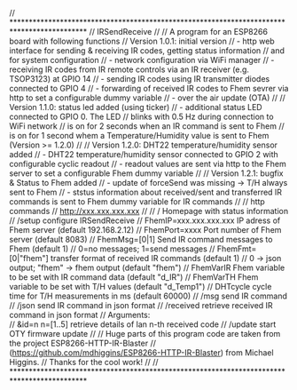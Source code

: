 // *******************************************************************************************
// IRSendReceive
//
// A program for an ESP8266 board with following functions
// Version 1.0.1: initial version
//   - http web interface for sending & receiving IR codes, getting status information
//     and for system configuration
//   - network configuration via WiFi manager
//   - receiving IR codes from IR remote controls via an IR receiver (e.g. TSOP3123) at GPIO 14
//   - sending IR codes using IR transmitter diodes connected to GPIO 4
//   - forwarding of received IR codes to Fhem sevrer via http to set a configurable dummy variable
//   - over the air update (OTA)
//
// Version 1.1.0: status led added (using ticker)
//   - additional status LED connected to GPIO 0. The LED
//        blinks with 0.5 Hz during connection to WiFi network
//        is on for 2 seconds when an IR command is sent to Fhem
//        is on for 1 second whem a Temperature/Humidity value is sent to Fhem (Version >= 1.2.0)
//
// Version 1.2.0: DHT22 temperature/humidity sensor added
//   - DHT22 temperature/humidity sensor connected to GPIO 2 with configurable cyclic readout
//   - readout values are sent via http to the Fhem server to set a configurable Fhem dummy variable
//
// Version 1.2.1: bugfix & Status to Fhem added
//   - update of forceSend was missing -> T/H always sent to Fhem
//   - ststus information about received/sent and transferred IR commands is sent to Fhem dummy variable for IR commands
//
// http commands
//   http://xxx.xxx.xxx.xxx<cmd>
//   <cmd>
//   /          Homepage with status information
//   /setup     configure IRSendReceive
//              FhemIP=xxx.xxx.xxx.xxx  IP adress of Fhem server  (default 192.168.2.12)
//              FhemPort=xxxx           Port number of Fhem server (default 8083)
//              FhemMsg=[0|1]           Send IR command messages to Fhem (default 1)
//                                      0=no messages; 1=send messages
//              FhemFmt=[0|"fhem"]      transfer format of received IR commands (default 1)
//                                      0 -> json output; "fhem" -> fhem output (default "fhem")
//              FhemVarIR               Fhem variable to be set with IR command data (default "d_IR")
//              FhemVarTH               Fhem variable to be set with T/H values (default "d_Temp1")
//              DHTcycle                cycle time for T/H measurements in ms (default 60000)
//   /msg       send IR command 
//   /json      send IR command in json format
//   /received  retrieve received IR command in json format
//              Arguments:  
//              &id=n n=[1..5]   retrieve details of lan n-th received code
//   /update    start OTY firmware update
// 
// Huge parts of this program code are taken from the project ESP8266-HTTP-IR-Blaster
// (https://github.com/mdhiggins/ESP8266-HTTP-IR-Blaster) from Michael Higgins.
// Thanks for the cool work!
//
// *******************************************************************************************